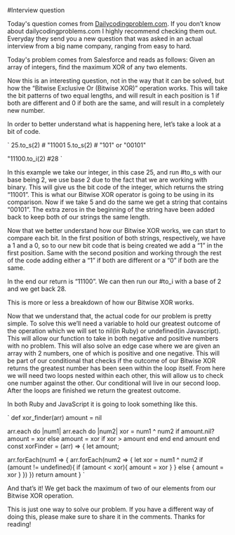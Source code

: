 #Interview question

Today's question comes from [Dailycodingproblem.com](https://www.dailycodingproblem.com/). 
If you don’t know about dailycodingproblems.com I highly recommend checking them out. 
Everyday they send you a new question that was asked in an actual interview 
from a big name company, ranging from easy to hard. 

Today's problem comes from Salesforce and reads as follows: Given an array of 
integers, find the maximum XOR of any two elements.

Now this is an interesting question, not in the way that it can be solved, but 
how the “Bitwise Exclusive Or (Bitwise XOR)” operation works. This will take 
the bit patterns of two equal lengths, and will result in each position is 1 
if both are different and 0 if both are the same, and will result in a completely 
new number. 

In order to better understand what is happening here, let’s take a look at a 
bit of code. 

`
25.to_s(2) # "11001
5.to_s(2) # "101" or "00101"

"11100.to_i(2) #28
`

In this example we take our integer, in this case 25, and run #to_s with our 
base being 2, we use base 2 due to the fact that we are working with binary. 
This will give us the bit code of the integer, which returns the string “11001”. 
This is what our Bitwise XOR operator is going to be using in its comparison. 
Now if we take 5 and do the same we get a string that contains “00101”. The 
extra zeros in the beginning of the string have been added back to keep both of 
our strings the same length. 

Now that we better understand how our Bitwise XOR works, we can start to compare 
each bit. In the first position of both strings, respectively, we have a 1 and 
a 0, so to our new bit code that is being created we add a “1” in the first 
position. Same with the second position and working through the rest of the 
code adding either a “1” if both are different or a “0” if both are the same.

In the end our return is “11100”. We can then run our #to_i with a base of 2 
and we get back 28.

This is more or less a breakdown of how our Bitwise XOR works. 

Now that we understand that, the actual code for our problem is pretty simple. 
To solve this we’ll need a variable to hold our greatest outcome of the operation 
which we will set to nil(in Ruby) or undefined(in Javascript). This will allow 
our function to take in both negative and positive numbers with no problem. 
This will also solve an edge case where we are given an array with 2 numbers, 
one of which is positive and one negative. This will be part of our conditional 
that checks if the outcome of our Bitwise XOR returns the greatest number has 
been seen within the loop itself. From here we will need two loops nested within 
each other, this will allow us to check one number against the other. Our 
conditional will live in our second loop. After the loops are finished we return 
the greatest outcome.

In both Ruby and JavaScript it is going to look something like this.

`
def xor_finder(arr)
  amount = nil

  arr.each do |num1|
    arr.each do |num2|
      xor = num1 ^ num2
      if amount.nil?
        amount = xor
      else
        amount = xor if xor > amount
      end
    end
  end
  amount
end
`
`
const xorFinder = (arr) => {
  let amount; 

  arr.forEach(num1 => {
    arr.forEach(num2 => {
      let xor = num1 ^ num2
      if (amount != undefined){
        if (amount < xor){
          amount = xor
        }
      } else {
        amount = xor
      }
    })
  })
  return amount
}
`

And that’s it! We get back the maximum of two of our elements from our Bitwise 
XOR operation. 

This is just one way to solve our problem. If you have a different way of doing 
this, please make sure to share it in the comments. Thanks for reading!

